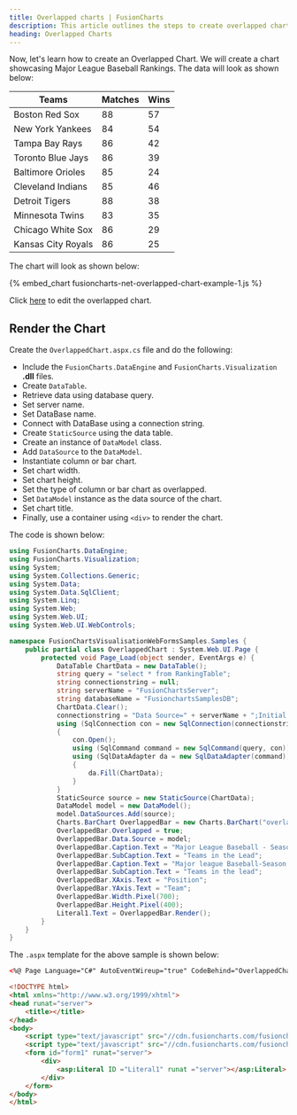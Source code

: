 ```yaml
---
title: Overlapped charts | FusionCharts
description: This article outlines the steps to create overlapped charts
heading: Overlapped Charts
---
```


Now, let's learn how to create an Overlapped Chart. We will create a chart showcasing Major League Baseball Rankings. The data will look as shown below:

| Teams              | Matches | Wins |
| ------------------ | ------- | ---- |
| Boston Red Sox     | 88      | 57   |
| New York Yankees   | 84      | 54   |
| Tampa Bay Rays     | 86      | 42   |
| Toronto Blue Jays  | 86      | 39   |
| Baltimore Orioles  | 85      | 24   |
| Cleveland Indians  | 85      | 46   |
| Detroit Tigers     | 88      | 38   |
| Minnesota Twins    | 83      | 35   |
| Chicago White Sox  | 86      | 29   |
| Kansas City Royals | 86      | 25   |

The chart will look as shown below:

{% embed_chart fusioncharts-net-overlapped-chart-example-1.js %}

Click [here](https://dotnetfiddle.net/LPXGzz) to edit the overlapped chart.

## Render the Chart

Create the `OverlappedChart.aspx.cs` file and do the following:

* Include the `FusionCharts.DataEngine` and `FusionCharts.Visualization` **.dll** files.
* Create `DataTable`.
* Retrieve data using database query.
* Set server name.
* Set DataBase name.
* Connect with DataBase using a connection string.
* Create `StaticSource` using the data table.
* Create an instance of `DataModel` class.
* Add `DataSource` to the `DataModel`.
* Instantiate column or bar chart.
* Set chart width.
* Set chart height.
* Set the type of column or bar chart as overlapped.
* Set `DataModel` instance as the data source of the chart.
* Set chart title.
* Finally, use a container using `<div>` to render the chart.

The code is shown below:

```csharp
using FusionCharts.DataEngine;
using FusionCharts.Visualization;
using System;
using System.Collections.Generic;
using System.Data;
using System.Data.SqlClient;
using System.Linq;
using System.Web;
using System.Web.UI;
using System.Web.UI.WebControls;

namespace FusionChartsVisualisationWebFormsSamples.Samples {
    public partial class OverlappedChart : System.Web.UI.Page {
        protected void Page_Load(object sender, EventArgs e) {
            DataTable ChartData = new DataTable();
            string query = "select * from RankingTable";
            string connectionstring = null;
            string serverName = "FusionChartsServer";
            string databaseName = "FusionchartsSamplesDB";
            ChartData.Clear();
            connectionstring = "Data Source=" + serverName + ";Initial Catalog=" + databaseName + ";Trusted_Connection=true;";
            using (SqlConnection con = new SqlConnection(connectionstring))
            {
                con.Open();
                using (SqlCommand command = new SqlCommand(query, con))
                using (SqlDataAdapter da = new SqlDataAdapter(command))
                {
                    da.Fill(ChartData);
                }
            }
            StaticSource source = new StaticSource(ChartData);
            DataModel model = new DataModel();
            model.DataSources.Add(source);
            Charts.BarChart OverlappedBar = new Charts.BarChart("overlapped_chart_db");
            OverlappedBar.Overlapped = true;
            OverlappedBar.Data.Source = model;
            OverlappedBar.Caption.Text = "Major League Baseball - Season Rankings";
            OverlappedBar.SubCaption.Text = "Teams in the Lead";
            OverlappedBar.Caption.Text = "Major league Baseball-Season Rankings";
            OverlappedBar.SubCaption.Text = "Teams in the lead";
            OverlappedBar.XAxis.Text = "Position";
            OverlappedBar.YAxis.Text = "Team";
            OverlappedBar.Width.Pixel(700);
            OverlappedBar.Height.Pixel(400);
            Literal1.Text = OverlappedBar.Render();
        }
    }
}
```

The `.aspx` template for the above sample is shown below:

```html
<%@ Page Language="C#" AutoEventWireup="true" CodeBehind="OverlappedChart.aspx.cs" Inherits="FusionChartsVisualisationWebFormsSamples.Samples.OverlappedChart" %>

<!DOCTYPE html>
<html xmlns="http://www.w3.org/1999/xhtml">
<head runat="server">
    <title></title>
</head>
<body>
    <script type="text/javascript" src="//cdn.fusioncharts.com/fusioncharts/latest/fusioncharts.js"></script>
    <script type="text/javascript" src="//cdn.fusioncharts.com/fusioncharts/latest/themes/fusioncharts.theme.fusion.js"></script>
    <form id="form1" runat="server">
        <div>
            <asp:Literal ID ="Literal1" runat ="server"></asp:Literal>
        </div>        
    </form>
</body>
</html>
```